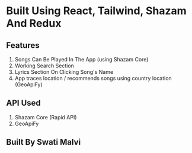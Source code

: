 # Built Using React, Tailwind, Shazam And Redux

## Features

1. Songs Can Be Played In The App (using Shazam Core)
2. Working Search Section
3. Lyrics Section On Clicking Song's Name
4. App traces location / recommends songs using country location (GeoApiFy)

## API Used

1. Shazam Core (Rapid API)
2. GeoApiFy

## Built By Swati Malvi
